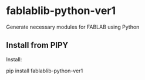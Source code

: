 # fablablib-python-ver1
Generate necessary modules for FABLAB using Python

## Install from PIPY

Install:

pip install fablablib-python-ver1

